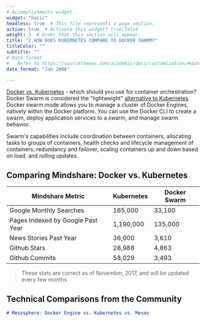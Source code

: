 ```yaml
---
# Accomplishments widget.
widget: "basic"  
headless: true  # This file represents a page section.
active: true  # Activate this widget? true/false
weight: 2  # Order that this section will appear.
title: "2.HOW DOES KUBERNETES COMPARE TO DOCKER SWARM?"
titleColor: ""
subtitle: ""
# Date format
#   Refer to https://sourcethemes.com/academic/docs/customization/#date-format
date_format: "Jan 2006"

---
```

[Docker vs. Kubernetes](/display/containers/Docker+vs.+Kubernetes+-+8+Industry+Opinions) - which should you use for container orchestration? Docker Swarm is considered the "lightweight" [alternative to Kubernetes](/display/containers/Kubernetes+Alternatives). Docker swarm mode allows you to manage a cluster of Docker Engines, natively within the Docker platform. You can use the Docker CLI to create a swarm, deploy application services to a swarm, and manage swarm behavior.  


Swarm's capabilities include coordination between containers, allocating tasks to groups of containers, health checks and lifecycle management of containers, redundancy and failover, scaling containers up and down based on load, and rolling updates.

## Comparing Mindshare: Docker vs. Kubernetes

| Mindshare Metric | Kubernetes     |  Docker Swarm |
|--------|--------------|---|
|   Google Monthly Searches	  | 165,000 | 33,100  |
|   Pages Indexed by Google Past Year	 |       1,190,000	 |  135,000 |
|     News Stories Past Year	   |    36,000          | 3,610  |
|    Github Stars	    |       28,988       |  4,863 |
|    Github Commits		    |  58,029            |  3,493 |

> These stats are correct as of November, 2017, and will be updated every few months

## Technical Comparisons from the Community


```markdown
# Mesosphere: Docker Engine vs. Kubernetes vs. Mesos

```